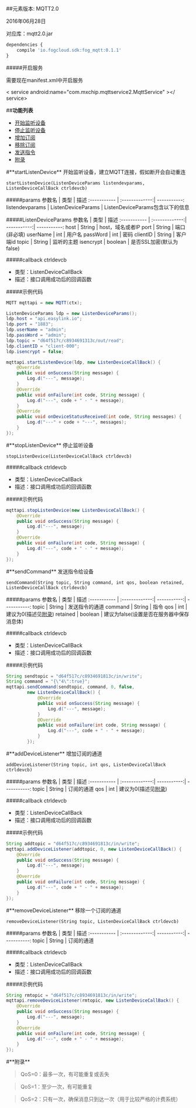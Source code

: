 ##元素版本: MQTT2.0

2016年06月28日

对应库：mqtt2.0.jar

```js
dependencies {
    compile 'io.fogcloud.sdk:fog_mqtt:0.1.1'
}
```

#####开启服务

需要现在manifest.xml中开启服务

< service android:name="com.mxchip.mqttservice2.MqttService" ></ service>

##**功能列表**

* [开始监听设备](#startListenDevice)
* [停止监听设备](#stopListenDevice)
* [增加订阅](#addDeviceListener)
* [移除订阅](#removeDeviceListener)
* [发送指令](#sendCommand)
* [附录](#appendixes)

<div id="startListenDevice"></div>
#**startListenDevice**
    开始监听设备，建立MQTT连接，假如断开会自动重连

    startListenDevice(ListenDeviceParams listendevparams, ListenDeviceCallBack ctrldevcb)

#####params
参数名 | 类型 | 描述
:-----------  | :-------------:| -----------:
listendevparams     | ListenDeviceParams       | ListenDeviceParams包含以下的信息

#####ListenDeviceParams
参数名 | 类型 | 描述
:-----------  | :-------------:| -----------:| -----------:
host        | String       | host，域名或者IP
port     | String       | 端口(非必填)
userName         | int       | 用户名
passWord         | int       | 密码
clientID         | String     | 客户端id
topic     | String       | 监听的主题
isencrypt     | boolean       | 是否SSL加密(默认为false)

#####callback
ctrldevcb
- 类型：ListenDeviceCallBack
- 描述：接口调用成功后的回调函数

#####示例代码
```java
MQTT mqttapi = new MQTT(ctx);

ListenDeviceParams ldp = new ListenDeviceParams();
ldp.host = "api.easylink.io";
ldp.port = "1883";
ldp.userName = "admin";
ldp.passWord = "admin";
ldp.topic = "d64f517c/c8934691313c/out/read";
ldp.clientID = "client-000";
ldp.isencrypt = false;

mqttapi.startListenDevice(ldp, new ListenDeviceCallBack() {
    @Override
    public void onSuccess(String message) {
        Log.d("---", message);
    }
    @Override
    public void onFailure(int code, String message) {
        Log.d("---", code + " - " + message);
    }
    @Override
    public void onDeviceStatusReceived(int code, String messages) {
        Log.d("---" + code + "---", messages);
    }
});
```

<div id="stopListenDevice"></div>
#**stopListenDevice**
    停止监听设备

    stopListenDevice(ListenDeviceCallBack ctrldevcb)

#####callback
ctrldevcb
- 类型：ListenDeviceCallBack
- 描述：接口调用成功后的回调函数

#####示例代码
```java
mqttapi.stopListenDevice(new ListenDeviceCallBack() {
    @Override
    public void onSuccess(String message) {
        Log.d("---", message);
    }
    @Override
    public void onFailure(int code, String message) {
        Log.d("---", code + " - " + message);
    }
});
```

<div id="sendCommand"></div>
#**sendCommand**
    发送指令给设备

    sendCommand(String topic, String command, int qos, boolean retained, ListenDeviceCallBack ctrldevcb)

#####params
参数名 | 类型 | 描述
:-----------  | :-------------:| -----------:| -----------:
topic     | String       | 发送指令的通道
command        | String       | 指令
qos     | int       | 建议为0(描述见[附录](#appendixes))
retained         | boolean       | 建议为false(设置是否在服务器中保存消息体)

#####callback
ctrldevcb
- 类型：ListenDeviceCallBack
- 描述：接口调用成功后的回调函数

#####示例代码
```java
String sendtopic = "d64f517c/c8934691813c/in/write";
String command = "{\"4\":true}";
mqttapi.sendCommand(sendtopic, command, 0, false,
        new ListenDeviceCallBack() {
            @Override
            public void onSuccess(String message) {
                Log.d("---", message);
            }
            @Override
            public void onFailure(int code, String message) {
                Log.d("---", code + " - " + message);
            }
        });
```

<div id="addDeviceListener"></div>
#**addDeviceListener**
    增加订阅的通道

    addDeviceListener(String topic, int qos, ListenDeviceCallBack ctrldevcb)

#####params
参数名 | 类型 | 描述
:-----------  | :-------------:| -----------:| -----------:
topic     | String       | 订阅的通道
qos     | int       | 建议为0(描述见[附录](#appendixes))


#####callback
ctrldevcb
- 类型：ListenDeviceCallBack
- 描述：接口调用成功后的回调函数

#####示例代码
```java
String addtopic = "d64f517c/c8934691813c/in/write";
mqttapi.addDeviceListener(addtopic, 0, new ListenDeviceCallBack() {
    @Override
    public void onSuccess(String message) {
        Log.d("---", message);
    }
    @Override
    public void onFailure(int code, String message) {
        Log.d("---", code + " - " + message);
    }
});
```

<div id="removeDeviceListener"></div>
#**removeDeviceListener**
    移除一个订阅的通道

    removeDeviceListener(String topic, ListenDeviceCallBack ctrldevcb)

#####params
参数名 | 类型 | 描述
:-----------  | :-------------:| -----------:| -----------:
topic     | String       | 订阅的通道

#####callback
ctrldevcb
- 类型：ListenDeviceCallBack
- 描述：接口调用成功后的回调函数

#####示例代码
```java
String rmtopic = "d64f517c/c8934691813c/in/write";
mqttapi.removeDeviceListener(rmtopic, new ListenDeviceCallBack() {
    @Override
    public void onSuccess(String message) {
        Log.d("---", message);
    }
    @Override
    public void onFailure(int code, String message) {
        Log.d("---", code + " - " + message);
    }
});
```

<div id="appendixes"></div>
#**附录**

>QoS=0：最多一次，有可能重复或丢失

>QoS=1：至少一次，有可能重复

>QoS=2：只有一次，确保消息只到达一次（用于比较严格的计费系统）